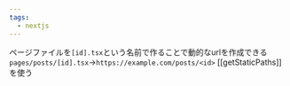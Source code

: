 ```yaml
---
tags:
  - nextjs
---
```

ページファイルを`[id].tsx`という名前で作ることで動的なurlを作成できる
`pages/posts/[id].tsx`→`https://example.com/posts/<id>`
[[getStaticPaths]]を使う
